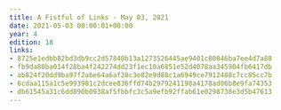 ```yaml
---
title: A Fistful of Links - May 03, 2021
date: 2021-05-03 00:00:01+00:00
year: 4
edition: 18
links:
- 8725e1edbb82bd3db9cc2d57840b13a1273526445ae9401c80046ba7ee4d7a88
- fb9da80ba014f28ba4f242274dd23f1ec10a6851e52d4078aa345904fb6417db
- ab824f20dd9ba97f2abe64a6af20c3e02e9d88c1a6949ce7912488c7cc85cc7b
- 6cdaa115a1c5e993981c2dcee836ffd74b2979241198a4178ad06b8e9fa74353
- db61545a31c6dd890b0938af5fbbfc3c5a9efb92ffab61e0298738e3d5b47613
---
```

